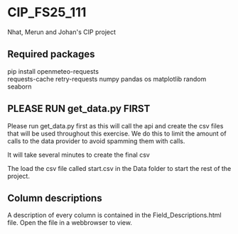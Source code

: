 # CIP_FS25_111
Nhat, Merun and Johan's CIP project

## Required packages
pip install openmeteo-requests  
requests-cache 
retry-requests 
numpy 
pandas 
os
matplotlib
random
seaborn

## PLEASE RUN get_data.py FIRST
Please run get_data.py first as this will call the api and create 
the csv files that will be used throughout this exercise. We do 
this to limit the amount of calls to the data provider to avoid 
spamming them with calls.

It will take several minutes to create the final csv

The load the csv file called start.csv in the Data folder to 
start the rest of the project.

## Column descriptions
A description of every column is contained in the
Field_Descriptions.html file. Open the file in a webbrowser
to view.
